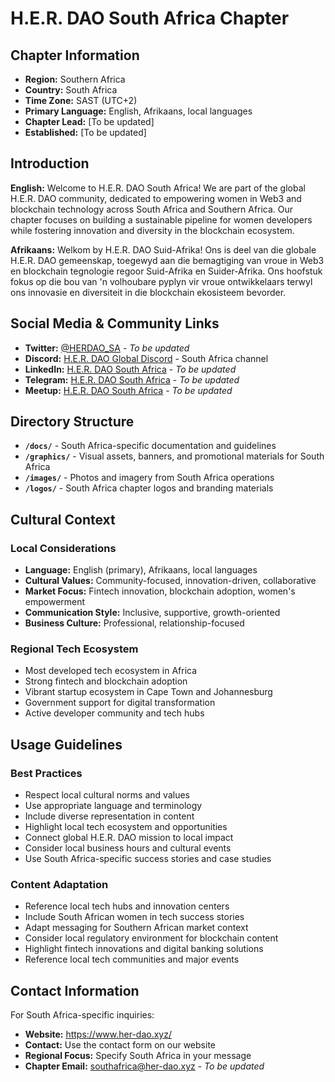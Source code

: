 # H.E.R. DAO South Africa Chapter

## Chapter Information

- **Region:** Southern Africa
- **Country:** South Africa
- **Time Zone:** SAST (UTC+2)
- **Primary Language:** English, Afrikaans, local languages
- **Chapter Lead:** [To be updated]
- **Established:** [To be updated]

## Introduction

**English:**
Welcome to H.E.R. DAO South Africa! We are part of the global H.E.R. DAO community, dedicated to empowering women in Web3 and blockchain technology across South Africa and Southern Africa. Our chapter focuses on building a sustainable pipeline for women developers while fostering innovation and diversity in the blockchain ecosystem.

**Afrikaans:**
Welkom by H.E.R. DAO Suid-Afrika! Ons is deel van die globale H.E.R. DAO gemeenskap, toegewyd aan die bemagtiging van vroue in Web3 en blockchain tegnologie regoor Suid-Afrika en Suider-Afrika. Ons hoofstuk fokus op die bou van 'n volhoubare pyplyn vir vroue ontwikkelaars terwyl ons innovasie en diversiteit in die blockchain ekosisteem bevorder.

## Social Media & Community Links

- **Twitter:** [@HERDAO_SA](https://twitter.com/HERDAO_SA) - *To be updated*
- **Discord:** [H.E.R. DAO Global Discord](https://discord.gg/her-dao) - South Africa channel
- **LinkedIn:** [H.E.R. DAO South Africa](https://linkedin.com/company/her-dao-south-africa) - *To be updated*
- **Telegram:** [H.E.R. DAO South Africa](https://t.me/herdao_southafrica) - *To be updated*
- **Meetup:** [H.E.R. DAO South Africa](https://meetup.com/her-dao-south-africa) - *To be updated*

## Directory Structure

- **`/docs/`** - South Africa-specific documentation and guidelines
- **`/graphics/`** - Visual assets, banners, and promotional materials for South Africa
- **`/images/`** - Photos and imagery from South Africa operations
- **`/logos/`** - South Africa chapter logos and branding materials

## Cultural Context

### Local Considerations
- **Language:** English (primary), Afrikaans, local languages
- **Cultural Values:** Community-focused, innovation-driven, collaborative
- **Market Focus:** Fintech innovation, blockchain adoption, women's empowerment
- **Communication Style:** Inclusive, supportive, growth-oriented
- **Business Culture:** Professional, relationship-focused

### Regional Tech Ecosystem
- Most developed tech ecosystem in Africa
- Strong fintech and blockchain adoption
- Vibrant startup ecosystem in Cape Town and Johannesburg
- Government support for digital transformation
- Active developer community and tech hubs

## Usage Guidelines

### Best Practices
- Respect local cultural norms and values
- Use appropriate language and terminology
- Include diverse representation in content
- Highlight local tech ecosystem and opportunities
- Connect global H.E.R. DAO mission to local impact
- Consider local business hours and cultural events
- Use South Africa-specific success stories and case studies

### Content Adaptation
- Reference local tech hubs and innovation centers
- Include South African women in tech success stories
- Adapt messaging for Southern African market context
- Consider local regulatory environment for blockchain content
- Highlight fintech innovations and digital banking solutions
- Reference local tech communities and major events

## Contact Information

For South Africa-specific inquiries:
- **Website:** https://www.her-dao.xyz/
- **Contact:** Use the contact form on our website
- **Regional Focus:** Specify South Africa in your message
- **Chapter Email:** southafrica@her-dao.xyz - *To be updated*
